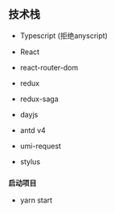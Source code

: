 ## 技术栈

* Typescript (拒绝anyscript)

* React
* react-router-dom
* redux
* redux-saga

* dayjs
* antd v4
* umi-request

* stylus


### `启动项目`
* yarn start